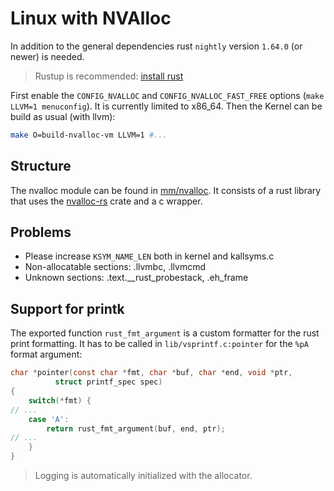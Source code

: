 # Linux with NVAlloc

In addition to the general dependencies rust `nightly` version `1.64.0` (or newer) is needed.
> Rustup is recommended: [install rust](https://www.rust-lang.org/learn/get-started)

First enable the `CONFIG_NVALLOC` and `CONFIG_NVALLOC_FAST_FREE` options (`make LLVM=1 menuconfig`). It is currently limited to x86_64.
Then the Kernel can be build as usual (with llvm):

```sh
make O=build-nvalloc-vm LLVM=1 #...
```

## Structure

The nvalloc module can be found in [mm/nvalloc](mm/nvalloc).
It consists of a rust library that uses the [nvalloc-rs](https://scm.sra.uni-hannover.de/research/nvalloc-rs) crate and a c wrapper.

## Problems

- Please increase `KSYM_NAME_LEN` both in kernel and kallsyms.c
- Non-allocatable sections: .llvmbc, .llvmcmd
- Unknown sections: .text.__rust_probestack, .eh_frame

## Support for printk

The exported function `rust_fmt_argument` is a custom formatter for the rust print formatting.
It has to be called in `lib/vsprintf.c:pointer` for the `%pA` format argument:

```c
char *pointer(const char *fmt, char *buf, char *end, void *ptr,
	      struct printf_spec spec)
{
    switch(*fmt) {
// ...
    case 'A':
        return rust_fmt_argument(buf, end, ptr);
// ...
    }
}
```

> Logging is automatically initialized with the allocator.
